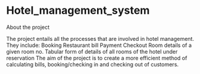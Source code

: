 # Hotel_management_system
About the project 

The project entails all the processes that are involved in hotel management. They include:
Booking
Restaurant bill
Payment 
Checkout
Room details of a given room no. 
Tabular form of details of all rooms of the hotel under reservation
The aim of the project is to create a more efficient method of calculating bills, booking/checking in and checking out of customers. 



